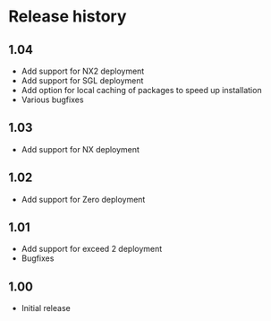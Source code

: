 # Release history
## 1.04
* Add support for NX2 deployment
* Add support for SGL deployment
* Add option for local caching of packages to speed up installation 
* Various bugfixes

## 1.03
* Add support for NX deployment

## 1.02
* Add support for Zero deployment

## 1.01
* Add support for exceed 2 deployment
* Bugfixes

## 1.00
* Initial release